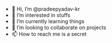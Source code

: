 - 👋 Hi, I’m @pradeepyadav-kr
- 👀 I’m interested in stuffs
- 🌱 I’m currently learning things
- 💞️ I’m looking to collaborate on projects
- 📫 How to reach me is a secret

<!---
pradeepyadav-kr/pradeepyadav-kr is a ✨ special ✨ repository because its `README.md` (this file) appears on your GitHub profile.
You can click the Preview link to take a look at your changes.
--->

